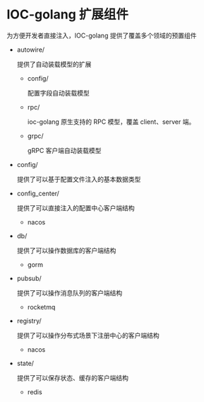 # IOC-golang 扩展组件

为方便开发者直接注入，IOC-golang 提供了覆盖多个领域的预置组件

- autowire/
  
  提供了自动装载模型的扩展
  
  - config/
  
    配置字段自动装载模型
  
  - rpc/
  
    ioc-golang 原生支持的 RPC 模型，覆盖 client、server 端。
  
  - grpc/
  
    gRPC 客户端自动装载模型
  
- config/
  
  提供了可以基于配置文件注入的基本数据类型
  
- config_center/
  
  提供了可以直接注入的配置中心客户端结构
  
  - nacos
  
- db/
  
  提供了可以操作数据库的客户端结构
  
  - gorm
  
- pubsub/
  
  提供了可以操作消息队列的客户端结构
  
  - rocketmq
  
- registry/
  
  提供了可以操作分布式场景下注册中心的客户端结构
  
  - nacos
  
- state/
  
  提供了可以保存状态、缓存的客户端结构

  - redis
  
    